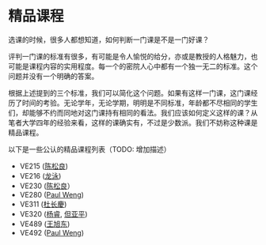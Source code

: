 # 精品课程

选课的时候，很多人都想知道，如何判断一门课是不是一门好课？

评判一门课的标准有很多，有可能是令人愉悦的给分，亦或是教授的人格魅力，也可能是课程内容的实用程度。每一个的密院人心中都有一个独一无二的标准。这个问题并没有一个明确的答案。

根据上述提到的三个标准，我们可以简化这个问题。如果有这样一门课，这门课经历了时间的考验。无论学年，无论学期，明明是不同标准，年龄都不尽相同的学生们，却能够不约而同地对这门课持有相同的看法。我们应该如何定义这样的课？从笔者大学四年的经验来看，这样的课确实有，不过是少数派。我们不妨称这种课是精品课程。

以下是一些公认的精品课程列表（TODO: 增加描述）

- VE215 ([陈松良](https://www.ji.sjtu.edu.cn/cn/about/faculty-staff/faculty-directory/faculty-detail/83/))
- VE216 ([龙泳](https://www.ji.sjtu.edu.cn/cn/about/faculty-staff/faculty-directory/faculty-detail/102/))
- VE230 ([陈松良](https://www.ji.sjtu.edu.cn/cn/about/faculty-staff/faculty-directory/faculty-detail/83/)）
- VE280 ([Paul Weng](https://www.ji.sjtu.edu.cn/cn/about/faculty-staff/faculty-directory/faculty-detail/138/))
- VE311 ([杜长慶](https://www.ji.sjtu.edu.cn/cn/about/faculty-staff/faculty-directory/faculty-detail/126/))
- VE320 ([杨睿](https://www.ji.sjtu.edu.cn/cn/about/faculty-staff/faculty-directory/faculty-detail/147/), [但亚平](https://www.ji.sjtu.edu.cn/cn/about/faculty-staff/faculty-directory/faculty-detail/86/))
- VE489 ([王旭东](https://www.ji.sjtu.edu.cn/cn/about/faculty-staff/faculty-directory/faculty-detail/136/))
- VE492 ([Paul Weng](https://www.ji.sjtu.edu.cn/cn/about/faculty-staff/faculty-directory/faculty-detail/138/))
